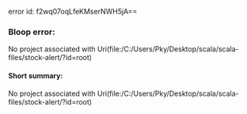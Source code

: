 error id: f2wq07oqLfeKMserNWH5jA==
### Bloop error:

No project associated with Uri(file:/C:/Users/Pky/Desktop/scala/scala-files/stock-alert/?id=root)
#### Short summary: 

No project associated with Uri(file:/C:/Users/Pky/Desktop/scala/scala-files/stock-alert/?id=root)